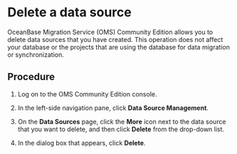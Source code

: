 # Delete a data source 

OceanBase Migration Service (OMS) Community Edition allows you to delete data sources that you have created. This operation does not affect your database or the projects that are using the database for data migration or synchronization. 

## Procedure 

1. Log on to the OMS Community Edition console.

   

2. In the left-side navigation pane, click **Data Source Management**.

   

3. On the **Data Sources** page, click the **More** icon next to the data source that you want to delete, and then click **Delete** from the drop-down list. 

4. In the dialog box that appears, click **Delete**.

   



